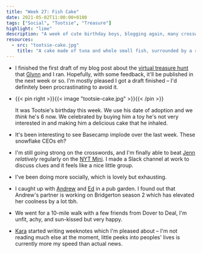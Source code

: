 ```yaml
---
title: "Week 27: Fish Cake"
date: 2021-05-02T11:00:00+0100
tags: ["Social", "Tootsie", "Treasure"]
highlight: "lime"
description: "A week of cute birthday boys, blogging again, many crosswords, and a 10-mile walk which my body wasn't prepared for."
resources:
  - src: "tootsie-cake.jpg"
    title: "A cake made of tuna and whole small fish, surrounded by a ring of dreamies, and topped with a candle. Tootsie is being held back from eating the cake while the candle is lit."
---
```


  * I finished the first draft of my blog post about the [virtual treasure hunt](/weeknotes/20/) that [Glynn](https://twitter.com/glynnphillips) and I ran. Hopefully, with some feedback, it'll be published in the next week or so. I'm mostly pleased I got a draft finished – I'd definitely been procrastinating to avoid it.

  * {{< pin right >}}{{< image "tootsie-cake.jpg" >}}{{< /pin >}}
  
    It was Tootsie's birthday this week. We use his date of adoption and we _think_ he's 6 now. We celebrated by buying him a toy he's not very interested in and making him a delicious cake that he inhaled.

  * It's been interesting to see Basecamp implode over the last week. These snowflake CEOs eh?

  * I'm still going strong on the crosswords, and I'm finally able to beat [Jenn](https://twitter.com/teachlearncode) _relatively_ regularly on the [NYT Mini](https://www.nytimes.com/crosswords). I made a Slack channel at work to discuss clues and it feels like a nice little group.

  * I've been doing more socially, which is lovely but exhausting.
  
  * I caught up with [Andrew](https://adlawson.com/) and [Ed](https://twitter.com/Ed_Kend) in a pub garden. I found out that Andrew's partner is working on Bridgerton season 2 which has elevated her coolness by a lot tbh.

  * We went for a 10-mile walk with a few friends from Dover to Deal, I'm unfit, achy, and sun-kissed but very happy.

  * [Kara](https://ghost.computer/) started writing weeknotes which I'm pleased about – I'm not reading much else at the moment, little peeks into peoples' lives is currently more my speed than actual news.
